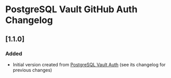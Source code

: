 <!-- Keep a Changelog guide -> https://keepachangelog.com -->

# PostgreSQL Vault GitHub Auth Changelog

## [1.1.0]
### Added

- Initial version created from [PostgreSQL Vault Auth](https://github.com/davidsteinsland/postgres-vault-auth) (see its
  changelog for previous changes)